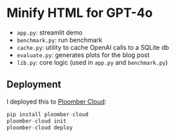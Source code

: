 # Minify HTML for GPT-4o

- `app.py`: streamlit demo
- `benchmark.py`: run benchmark
- `cache.py`: utility to cache OpenAI calls to a SQLite db
- `evaluate.py`: generates plots for the blog post
- `lib.py`: core logic (used in `app.py` and `benchmark.py`)


## Deployment

I deployed this to [Ploomber Cloud](https://ploomber.io/):

```python
pip install ploomber-cloud
ploomber-cloud init
ploomber-cloud deploy
```